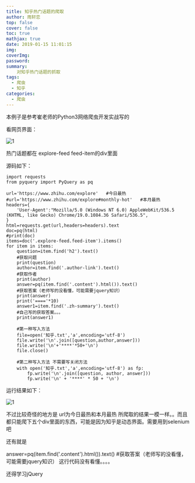 ```yaml
---
title: 知乎热门话题的爬取
author: 雨轩恋
top: false
cover: false
toc: true
mathjax: true
date: 2019-01-15 11:01:15
img:
coverImg:
password:
summary:
    对知乎热门话题的抓取
tags:
  - 爬虫
  - 知乎
categories:
  - 爬虫
---
```



本例子是参考崔老师的Python3网络爬虫开发实战写的


看网页界面：

![1](https://img2018.cnblogs.com/blog/1471003/201812/1471003-20181211113235435-373289408.png)

热门话题都在 explore-feed feed-item的div里面

源码如下：

```
import requests
from pyquery import PyQuery as pq

url='https://www.zhihu.com/explore'   #今日最热
#url='https://www.zhihu.com/explore#monthly-hot'   #本月最热
headers={
    'User-Agent':"Mozilla/5.0 (Windows NT 6.0) AppleWebKit/536.5 (KHTML, like Gecko) Chrome/19.0.1084.36 Safari/536.5",
}
html=requests.get(url,headers=headers).text
doc=pq(html)
#print(doc)
items=doc('.explore-feed.feed-item').items()
for item in items:
    question=item.find('h2').text()
    #获取问题
    print(question)
    author=item.find('.author-link').text()
    #获取作者
    print(author)
    answer=pq(item.find('.content').html()).text()
    #获取答案（老师写的没看懂，可能需要jquery知识）
    print(answer)
    print('===='*10)
    answer1=item.find('.zh-summary').text()
    #自己写的获取答案。。。
    print(answer1)

    #第一种写入方法
    file=open('知乎.txt','a',encoding='utf-8')
    file.write('\n'.join([question,author,answer]))
    file.write('\n'+'****'*50+'\n')
    file.close()

    #第二种写入方法 不需要写关闭方法
    with open('知乎.txt','a',encoding='utf-8') as fp:
        fp.write('\n'.join([question, author, answer]))
        fp.write('\n' + '****' * 50 + '\n')
```
运行结果如下：

![1](https://img2018.cnblogs.com/blog/1471003/201812/1471003-20181211113450728-531165335.png)


不过比较奇怪的地方是 url为今日最热和本月最热 所爬取的结果一模一样。。而且都只能爬下五个div里面的东西，可能是因为知乎是动态界面。需要用到selenium吧

还有就是

answer=pq(item.find('.content').html()).text()
#获取答案（老师写的没看懂，可能需要jquery知识）
这行代码没有看懂。。。。

还得学习jQuery





 